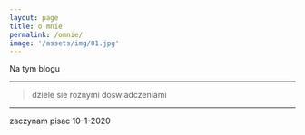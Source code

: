 ```yaml
---
layout: page
title: o mnie
permalink: /omnie/
image: '/assets/img/01.jpg'
---
```


Na tym blogu

***

> dziele sie roznymi doswiadczeniami

***

zaczynam pisac 10-1-2020
